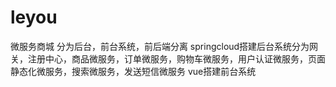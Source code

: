 # leyou
微服务商城
分为后台，前台系统，前后端分离
springcloud搭建后台系统分为网关，注册中心，商品微服务，订单微服务，购物车微服务，用户认证微服务，页面静态化微服务，搜索微服务，发送短信微服务
vue搭建前台系统
